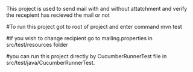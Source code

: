 This project is used to send mail with and without attatchment and verify the recepient has recieved the mail or not



#To run this project got to root of project and enter command mvn test

#if you wish to change recipient go to mailing.properties in src/test/resources folder

#you can run this project directly by CucumberRunnerTest file in src/test/java/CucumberRunnerTest.
